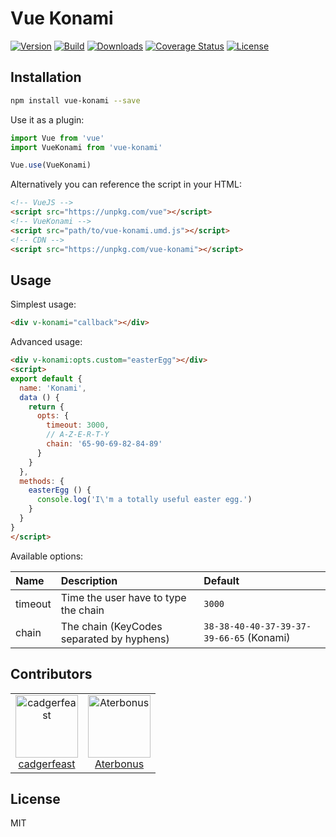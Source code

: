 # Vue Konami

[![Version](https://badge.fury.io/js/vue-konami.svg)](https://www.npmjs.com/package/vue-konami)
[![Build](https://travis-ci.org/cadgerfeast/vue-konami.svg?branch=master)](https://travis-ci.org/cadgerfeast/vue-konami)
[![Downloads](https://img.shields.io/npm/dt/vue-konami.svg)](https://www.npmjs.com/package/vue-konami)
[![Coverage Status](https://coveralls.io/repos/github/cadgerfeast/vue-konami/badge.svg?branch=master)](https://coveralls.io/github/cadgerfeast/vue-konami?branch=master)
[![License](https://img.shields.io/npm/l/vue-konami.svg)](https://github.com/cadgerfeast/vue-konami/blob/master/LICENSE)

## Installation

``` bash
npm install vue-konami --save
```

Use it as a plugin:

``` javascript
import Vue from 'vue'
import VueKonami from 'vue-konami'

Vue.use(VueKonami)
```

Alternatively you can reference the script in your HTML:

``` html
<!-- VueJS -->
<script src="https://unpkg.com/vue"></script>
<!-- VueKonami -->
<script src="path/to/vue-konami.umd.js"></script>
<!-- CDN -->
<script src="https://unpkg.com/vue-konami"></script>
```

## Usage

Simplest usage:

``` html
<div v-konami="callback"></div>
```

Advanced usage:

``` html
<div v-konami:opts.custom="easterEgg"></div>
<script>
export default {
  name: 'Konami',
  data () {
    return {
      opts: {
        timeout: 3000,
        // A-Z-E-R-T-Y
        chain: '65-90-69-82-84-89'
      }
    }
  },
  methods: {
    easterEgg () {
      console.log('I\'m a totally useful easter egg.')
    }
  }
}
</script>
```

Available options:

| Name     | Description                               | Default                                  |
|:---------|:------------------------------------------|:-----------------------------------------|
| timeout  | Time the user have to type the chain      | `3000`                                   |
| chain    | The chain (KeyCodes separated by hyphens) | `38-38-40-40-37-39-37-39-66-65` (Konami) |

## Contributors

<table>
  <tbody>
    <tr>
      <td align="center">
        <a href="https://github.com/cadgerfeast">
          <img src="https://github.com/cadgerfeast.png?size=100" alt="cadgerfeast" width="100px">
          <br/>
          <span>cadgerfeast</span>
        </a>
      </td>
      <td align="center">
        <a href="https://github.com/Aterbonus">
          <img src="https://github.com/Aterbonus.png?size=100" alt="Aterbonus" width="100px">
          <br/>
          <span>Aterbonus</span>
        </a>
      </td>
    </tr>
  </tbody>
</table>

## License

MIT
